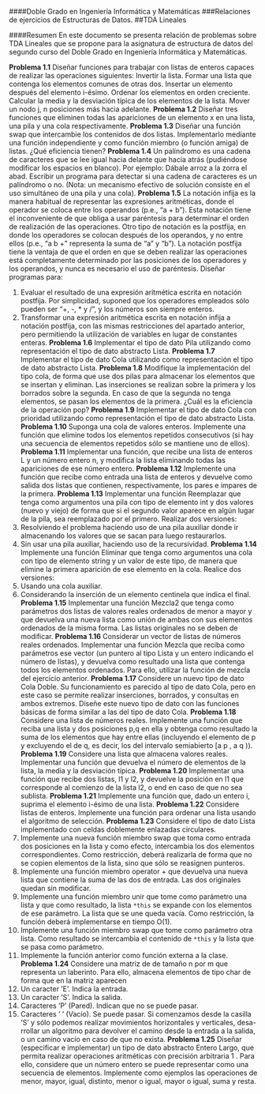 ####Doble Grado en Ingenierı́a Informática y Matemáticas
###Relaciones de ejercicios de Estructuras de Datos.
##TDA Lineales

####Resumen
En este documento se presenta relación de problemas sobre TDA Lineales que se propone para la asignatura de estructura de datos del segundo curso del Doble Grado en Ingenierı́a Informática y Matemáticas.

**Problema 1.1**
Diseñar funciones para trabajar con listas de enteros capaces de realizar las operaciones siguientes:
Invertir la lista.
Formar una lista que contenga los elementos comunes de otras dos.
Insertar un elemento después del elemento i-ésimo.
Ordenar los elementos en orden creciente.
Calcular la media y la desviación tı́pica de los elementos de la lista.
Mover un nodo j, n posiciones más hacia adelante.
**Problema 1.2**
Diseñar tres funciones que eliminen todas las apariciones de un elemento x en una lista, una pila y una cola respectivamente.
**Problema 1.3**
Diseñar una función swap que intercambie los contenidos de dos listas. Implementarlo mediante una función independiente y como función miembro (o función amiga) de listas. ¿Qué eficiencia tienen?
**Problema 1.4**
Un palı́ndromo es una cadena de caracteres que se lee igual hacia delante que hacia atrás (pudiéndose modificar los espacios en blanco). Por ejemplo: Dábale arroz a la zorra el abad. Escribir un programa para detectar si una cadena de caracteres es un palı́ndromo o no. (Nota: un mecanismo efectivo de solución consiste en el uso simultáneo de una pila y una cola).
**Problema 1.5**
La notación infija es la manera habitual de representar las expresiones aritméticas, donde el operador se coloca entre los operandos (p.e., “a + b”). Esta notación tiene el inconveniente de que obliga a usar paréntesis para determinar el orden de realización de las operaciones. Otro tipo de notación es la postfija, en donde los operadores se colocan después de los operandos, y no entre ellos (p.e., “a b +” representa la suma de “a” y “b”). La notación postfija tiene la ventaja de que el orden en que se deben realizar las operaciones está completamente determinado por las posiciones de los operadores y los operandos, y nunca es necesario el uso de paréntesis. Diseñar programas para:
1. Evaluar el resultado de una expresión aritmética escrita en notación postfija. Por simplicidad, suponed que los operadores empleados sólo pueden ser “+, -, * y /”, y los números son siempre enteros.
2. Transformar una expresión aritmética escrita en notación infija a notación postfija, con las mismas restricciones del apartado anterior, pero permitiendo la utilización de variables en lugar de constantes enteras.
**Problema 1.6**
Implementar el tipo de dato Pila utilizando como representación el tipo de dato abstracto Lista.
**Problema 1.7**
Implementar el tipo de dato Cola utilizando como representación el tipo de dato abstracto Lista.
**Problema 1.8**
Modifique la implementación del tipo cola, de forma que use dos pilas para almacenar los elementos que se insertan y eliminan. Las inserciones se realizan sobre la primera y los borrados sobre la segunda. En caso de que la segunda no tenga elementos, se pasan los elementos de la primera. ¿Cuál es la eficiencia de la operación pop?
**Problema 1.9**
Implementar el tipo de dato Cola con prioridad utilizando como representación el tipo de dato abstracto Lista.
**Problema 1.10**
Suponga una cola de valores enteros. Implemente una función que elimine todos los elementos repetidos consecutivos (si hay una secuencia de elementos repetidos sólo se mantiene uno de ellos).
**Problema 1.11**
Implementar una función, que recibe una lista de enteros L y un número entero n, y modifica la lista eliminando todas las apariciones de ese número entero.
**Problema 1.12**
Implemente una función que recibe como entrada una lista de enteros y devuelve como salida dos listas que contienen, respectivamente, los pares e impares de la primera.
**Problema 1.13**
Implementar una función Reemplazar que tenga como argumentos una pila con tipo de elemento int y dos valores (nuevo y viejo) de forma que si el segundo valor aparece en algún lugar de la pila, sea reemplazado por el primero. Realizar dos versiones:
1. Resolviendo el problema haciendo uso de una pila auxiliar donde ir almacenando los valores que se
sacan para luego restaurarlos.
2. Sin usar una pila auxiliar, haciendo uso de la recursividad.
**Problema 1.14**
Implemente una función Eliminar que tenga como argumentos una cola con tipo de elemento string y un valor de este tipo, de manera que elimine la primera aparición de ese elemento en la cola. Realice dos versiones:
1. Usando una cola auxiliar.
2. Considerando la inserción de un elemento centinela que indica el final.
**Problema 1.15**
Implementar una función Mezcla2 que tenga como parámetros dos listas de valores reales ordenados de menor a mayor y que devuelva una nueva lista como unión de ambas con sus elementos ordenados de la misma forma. Las listas originales no se deben de modificar.
**Problema 1.16**
Considerar un vector de listas de números reales ordenados. Implementar una función Mezcla que reciba como parámetros ese vector (un puntero al tipo Lista y un entero indicando el número de listas), y devuelva como resultado una lista que contenga todos los elementos ordenados. Para ello, utilizar la función de mezcla del ejercicio anterior.
**Problema 1.17**
Considere un nuevo tipo de dato Cola Doble. Su funcionamiento es parecido al tipo de dato Cola, pero en este caso se permite realizar inserciones, borrados, y consultas en ambos extremos. Diseñe este nuevo tipo de dato con las funciones básicas de forma similar a las del tipo de dato Cola.
**Problema 1.18**
Considere una lista de números reales. Implemente una función que reciba una lista y dos posiciones p,q en ella y obtenga como resultado la suma de los elementos que hay entre ellas (incluyendo el elemento de p y excluyendo el de q, es decir, los del intervalo semiabierto [a p , a q )).
**Problema 1.19**
Considere una lista que almacena valores reales. Implementar una función que devuelva el número de elementos de la lista, la media y la desviación tı́pica.
**Problema 1.20**
Implementar una función que recibe dos listas, l1 y l2, y devuelve la posición en l1 que corresponde al comienzo de la lista l2, o end en caso de que no sea sublista.
**Problema 1.21**
Implemente una función que, dado un entero i, suprima el elemento i-ésimo de una lista.
**Problema 1.22**
Considere listas de enteros. Implemente una función para ordenar una lista usando el algoritmo de selección.
**Problema 1.23**
Considere el tipo de dato Lista implementado con celdas doblemente enlazadas circulares.
1. Implemente una nueva función miembro swap que toma como entrada dos posiciones en la lista y
como efecto, intercambia los dos elementos correspondientes. Como restricción, deberá realizarla de
forma que no se copien elementos de la lista, sino que sólo se reasignen punteros.
2. Implemente una función miembro operator + que devuelva una nueva lista que contiene la suma
de las dos de entrada. Las dos originales quedan sin modificar.
3. Implemente una función miembro unir que tome como parámetro una lista y que como resultado,
la lista `*this` se expande con los elementos de ese parámetro. La lista que se une queda vacı́a. Como
restricción, la función deberá implementarse en tiempo O(1).
4. Implemente una función miembro swap que tome como parámetro otra lista. Como resultado se
intercambia el contenido de `*this` y la lista que se pasa como parámetro.
5. Implemente la función anterior como función externa a la clase.
**Problema 1.24**
Considere una matriz de de tamaño n por m que representa un laberinto. Para ello, almacena elementos de tipo char de forma que en la matriz aparecen
1. Un caracter ’E’. Indica la entrada.
2. Un caracter ’S’. Indica la salida.
3. Caracteres ’P’ (Pared). Indican que no se puede pasar.
4. Caracteres ’ ’ (Vacı́o). Se puede pasar.
Si comenzamos desde la casilla ’S’ y sólo podemos realizar movimientos horizontales y verticales, desa-
rrollar un algoritmo para devolver el camino desde la entrada a la salida, o un camino vacı́o en caso de
que no exista.
**Problema 1.25**
Diseñar (especificar e implementar) un tipo de dato abstracto Entero Largo, que permita realizar operaciones aritméticas con precisión arbitraria 1 . Para ello, considere que un número entero se puede representar como una secuencia de elementos. Implemente como ejemplos las operaciones de menor, mayor, igual, distinto, menor o igual, mayor o igual, suma y resta.
